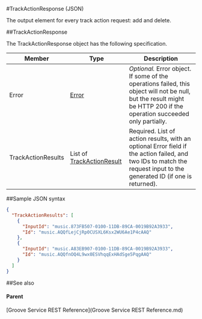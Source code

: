 #TrackActionResponse (JSON) 


The output element for every track action request: add and delete. <span id="ID4EN" class="anchor"></span>

##TrackActionResponse


The TrackActionResponse object has the following specification.

| **Member**         | **Type**                                                                         | **Description**                                                                                                                                                       |
|--------------------|----------------------------------------------------------------------------------|-----------------------------------------------------------------------------------------------------------------------------------------------------------------------|
| Error              | [Error](JSON_Error.md)                                 | *Optional.* Error object. If some of the operations failed, this object will not be null, but the result might be HTTP 200 if the operation succeeded only partially.   |
| TrackActionResults | List of [TrackActionResult](JSON_TrackActionResult.md) | Required. List of action results, with an optional Error field if the action failed, and two IDs to match the request input to the generated ID (if one is returned). |

##Sample JSON syntax
```json
{
  "TrackActionResults": [
    {
      "InputId": "music.873FB507-0100-11DB-89CA-0019B92A3933",
      "Id": "music.AQQfLejCjRp0CUSXL6Ksx2WU6Ae1P4cAAQ"
    },
    {
      "InputId": "music.A83EB907-0100-11DB-89CA-0019B92A3933",
      "Id": "music.AQQfnOQ4L9wx0ESVhqqExHAdSge5PqgAAQ"
    }
  ]
}
```
##See also


#### Parent

[Groove Service REST Reference](Groove Service REST Reference.md)
